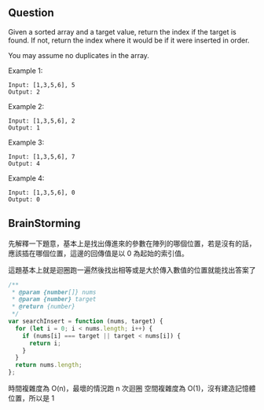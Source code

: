 ## Question

Given a sorted array and a target value, return the index if the target is found. If not, return the index where it would be if it were inserted in order.

You may assume no duplicates in the array.

Example 1:

```
Input: [1,3,5,6], 5
Output: 2
```

Example 2:

```
Input: [1,3,5,6], 2
Output: 1
```

Example 3:

```
Input: [1,3,5,6], 7
Output: 4
```

Example 4:

```
Input: [1,3,5,6], 0
Output: 0
```

## BrainStorming

先解釋一下題意，基本上是找出傳進來的參數在陣列的哪個位置，若是沒有的話，應該插在哪個位置，這邊的回傳值是以 0 為起始的索引值。

這題基本上就是迴圈跑一遍然後找出相等或是大於傳入數值的位置就能找出答案了

```javascript
/**
 * @param {number[]} nums
 * @param {number} target
 * @return {number}
 */
var searchInsert = function (nums, target) {
  for (let i = 0; i < nums.length; i++) {
    if (nums[i] === target || target < nums[i]) {
      return i;
    }
  }
  return nums.length;
};
```

時間複雜度為 O(n)，最壞的情況跑 n 次迴圈
空間複雜度為 O(1)，沒有建造記憶體位置，所以是 1
